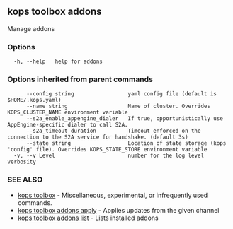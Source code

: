 
<!--- This file is automatically generated by make gen-cli-docs; changes should be made in the go CLI command code (under cmd/kops) -->

## kops toolbox addons

Manage addons

### Options

```
  -h, --help   help for addons
```

### Options inherited from parent commands

```
      --config string                 yaml config file (default is $HOME/.kops.yaml)
      --name string                   Name of cluster. Overrides KOPS_CLUSTER_NAME environment variable
      --s2a_enable_appengine_dialer   If true, opportunistically use AppEngine-specific dialer to call S2A.
      --s2a_timeout duration          Timeout enforced on the connection to the S2A service for handshake. (default 3s)
      --state string                  Location of state storage (kops 'config' file). Overrides KOPS_STATE_STORE environment variable
  -v, --v Level                       number for the log level verbosity
```

### SEE ALSO

* [kops toolbox](kops_toolbox.md)	 - Miscellaneous, experimental, or infrequently used commands.
* [kops toolbox addons apply](kops_toolbox_addons_apply.md)	 - Applies updates from the given channel
* [kops toolbox addons list](kops_toolbox_addons_list.md)	 - Lists installed addons

